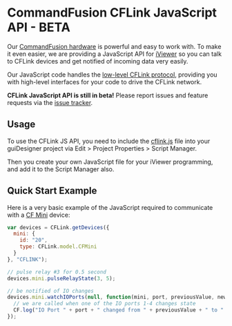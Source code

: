 # CommandFusion CFLink JavaScript API - BETA

Our [CommandFusion hardware](http://www.commandfusion.com/hardware.html) is powerful and easy to work with. To make it even easier, we are providing a JavaScript API for [iViewer](http://www.commandfusion.com/iviewer.html) so you can talk to CFLink devices and get notified of incoming data very easily.

Our JavaScript code handles the [low-level CFLink protocol](http://www.commandfusion.com/docs/cflink), providing you with high-level interfaces for your code to drive the CFLink network.

**CFLink JavaScript API is still in beta!** Please report issues and feature requests via the [issue tracker](https://github.com/CommandFusion/CFLinkJS/issues).

## Usage

To use the CFLink JS API, you need to include the [cflink.js](https://raw.github.com/CommandFusion/CFLinkJS/master/cflink.js) file into your guiDesigner project via Edit > Project Properties > Script Manager.

Then you create your own JavaScript file for your iViewer programming, and add it to the Script Manager also.

## Quick Start Example

Here is a very basic example of the JavaScript required to communicate with a [CF Mini](http://www.commandfusion.com/cfmini.html) device:

```javascript
var devices = CFLink.getDevices({
  mini: {
    id: "20",
    type: CFLink.model.CFMini
  }
}, "CFLINK");

// pulse relay #3 for 0.5 second
devices.mini.pulseRelayState(3, 5);

// be notified of IO changes
devices.mini.watchIOPorts(null, function(mini, port, previousValue, newValue) {
  // we are called when one of the IO ports 1-4 changes state
  CF.log("IO Port " + port + " changed from " + previousValue + " to " + newValue);
});
```